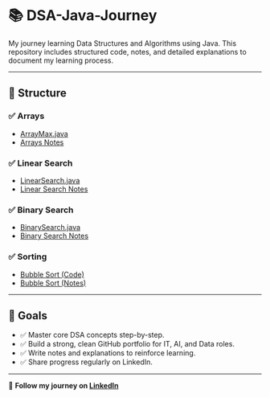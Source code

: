 # 📚 DSA-Java-Journey

My journey learning Data Structures and Algorithms using Java. This repository includes structured code, notes, and detailed explanations to document my learning process.

---

## 📁 Structure

### ✅ Arrays
- [ArrayMax.java](./arrays/ArrayMax.java)
- [Arrays Notes](./arrays/Arrays_Notes.md) 

### ✅ Linear Search
- [LinearSearch.java](./linear-search/LinearSearch.java)
- [Linear Search Notes](./linear-search/LinearSearch_Notes.md) 

### ✅ Binary Search
- [BinarySearch.java](./binary-search/BinarySearch.java)
- [Binary Search Notes](./binary-search/BinarySearch_Notes.md) 

### ✅ Sorting
- [Bubble Sort (Code)](./Sorting/code/BubbleSort.java)
- [Bubble Sort (Notes)](./Sorting/notes/BubbleSort_Notes.md)



---

## 🎯 Goals

- ✅ Master core DSA concepts step-by-step.
- ✅ Build a strong, clean GitHub portfolio for IT, AI, and Data roles.
- ✅ Write notes and explanations to reinforce learning.
- ✅ Share progress regularly on LinkedIn.

---

📌 **Follow my journey on [LinkedIn](https://www.linkedin.com/in/u-prudhvi-chowdary/)**  



